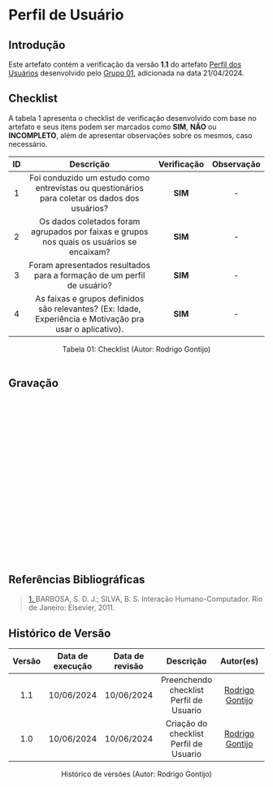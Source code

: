 # Perfil de Usuário

## Introdução

Este artefato contém a verificação da versão **1.1** do artefato [Perfil dos Usuários](https://requisitos-de-software.github.io/2024.1-DiarioOficialdaUniao/elicitacao/perfilUsuario/) desenvolvido pelo [Grupo 01](https://requisitos-de-software.github.io/2024.1-DiarioOficialdaUniao/), adicionada na data 21/04/2024.

## Checklist

A tabela 1 apresenta o checklist de verificação desenvolvido com base no artefato e seus itens podem ser marcados como **SIM**, **NÃO** ou **INCOMPLETO**, além de apresentar observações sobre os mesmos, caso necessário.

| ID | Descrição | Verificação | Observação |
| :--: | :-----: | :---------: | :--------: |
| 1 | Foi conduzido um estudo como entrevistas ou questionários para coletar os dados dos usuários? |**SIM** | - |
| 2 | Os dados coletados foram agrupados por faixas e grupos nos quais os usuários se encaixam?  | **SIM** | - |
| 3 | Foram apresentados resultados para a formação de um perfil de usuário? | **SIM** | - |
| 4 | As faixas e grupos definidos são relevantes? (Ex: Idade, Experiência e Motivação pra usar o aplicativo). | **SIM** | - |

<div align="center">
<figcaption align="center">Tabela 01: Checklist (Autor: Rodrigo Gontijo)</figcaption>
</div>
<br/>

## Gravação 

<iframe width="560" height="315" src="" title="YouTube video player" frameborder="0" allow="accelerometer; autoplay; clipboard-write; encrypted-media; gyroscope; picture-in-picture; web-share" allowfullscreen></iframe>

## Referências Bibliográficas

> <a id="FTF1Ref" href="#FTF1">1. </a> BARBOSA, S. D. J.; SILVA, B. S. Interação Humano-Computador. Rio de Janeiro: Elsevier, 2011.

## Histórico de Versão

| Versão | Data de execução | Data de revisão |  Descrição                          | Autor(es)                                           | Revisor(es)                                           |
| :----: | :--------------: | :-------------: | :---------------------------------: | :-------------------------------------------------: | :---------------------------------------------------: |
| 1.1    | 10/06/2024       | 10/06/2024      | Preenchendo checklist Perfil de Usuario  | [Rodrigo Gontijo](https://github.com/rodrigogontijoo)   | [Igor Thiago](https://github.com/alladin51)  |
| 1.0    | 10/06/2024       | 10/06/2024      | Criação do checklist Perfil de Usuario  | [Rodrigo Gontijo](https://github.com/rodrigogontijoo)   | [Igor Thiago](https://github.com/alladin51)  |

<div align="center">
<figcaption align="center">Histórico de versões (Autor: Rodrigo Gontijo)</figcaption>
</div>
<br/>